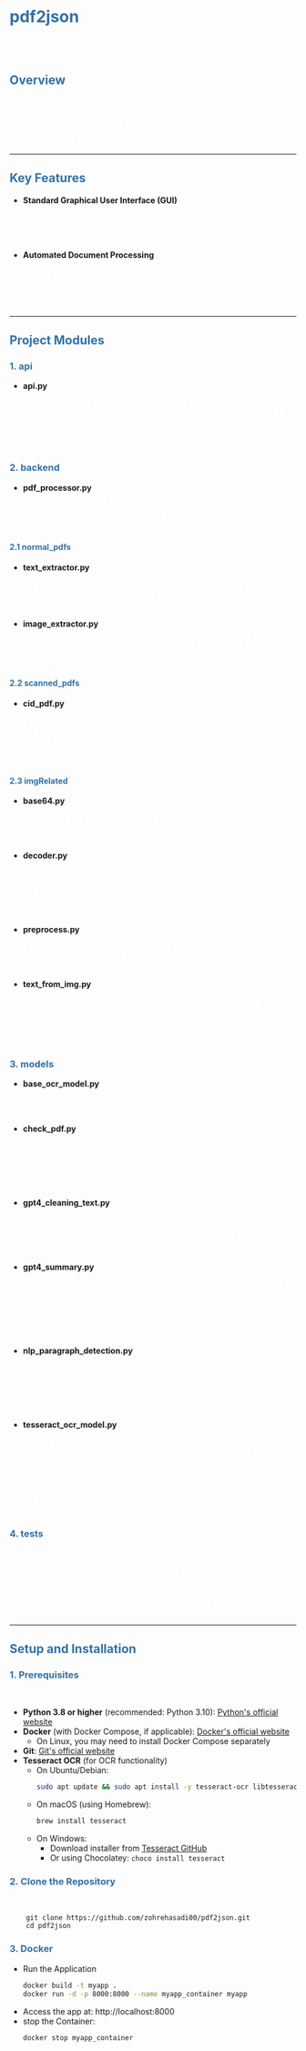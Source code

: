 # <span style="color:#3271a5">pdf2json</span>  
<span style="color:white">An Intelligent Docker-Based Pipeline for Document Processing with OCR and NLP for efficient data management</span>  

## <span style="color:#3271a5">Overview</span>  
<span style="color:white">pdf2json is an automated, intelligent pipeline designed to streamline data management. It leverages computer vision and natural language processing (NLP) to extract, process, and structure information from PDF documents. This tool facilitates efficient handling of text and images, offering an organized, JSON-based output to support several kind of workflows.

---

## <span style="color:#3271a5">Key Features</span>
- **Standard Graphical User Interface (GUI)**

  <span style="color:white">The GUI offers a simple yet efficient interface, allowing users to upload PDFs for processing. It also enables users to specify a destination path where the generated JSON file will be saved.


- **Automated Document Processing**  
  <span style="color:white">This feature extracts and processes text from both PDF documents and images, performing tasks such as text cleaning, summarization, and image extraction. The images are decoded into base64 format, and all extracted data is organized and converted into a standardized JSON format. The resulting JSON file is then saved to the user-specified path.

---

## <span style="color:#3271a5">Project Modules</span>  

### <span style="color:#3271a5">1. api</span>  
- **api.py**  
  <span style="color:white">It defines an asynchronous function, that processes uploaded PDF files. It validates the file format, extracts text and metadata using `process_pdf`, saves the results as a JSON file, and sends the PDF to an external API. Errors are handled with HTTP exceptions, and temporary files are cleaned up after processing. Designed for FastAPI, it integrates into a web service for PDF handling.

### <span style="color:#3271a5">2. backend</span>  
- **pdf_processor.py**  
  <span style="color:white">It processes a PDF file by extracting text and images, combining them into a structured format, and returning the results in a standardized JSON object. It handles both scanned and normal PDFs with appropriate processing methods.

#### <span style="color:#3271a5">2.1 normal_pdfs</span> 
- **text_extractor.py**  
  <span style="color:white">It extracts text from each page of a PDF, segments it into paragraphs, and summarizes each paragraph using parallel processing for efficiency. The results are returned as a structured list of summarized paragraphs for each page.


- **image_extractor.py**  
  <span style="color:white">It extracts images and associated text from a PDF document. It decodes images, converts them to base64 format, and extracts text from the images using OCR. The resulting data is returned as a list of dictionaries, each representing the images and extracted text for a specific page.

#### <span style="color:#3271a5">2.2 scanned_pdfs</span> 

- **cid_pdf.py**

  <span style="color:white">It processes a PDF by converting each page into an image, then extracts and summarizes the text from the images. The images are encoded in base64 format, and the extracted text is cleaned and summarized. The results are returned as a dictionary, with each entry representing a page's image data and corresponding text summary.

#### <span style="color:#3271a5">2.3 imgRelated</span> 
- **base64.py**

  <span style="color:white">It converts a PIL Image object into a Base64-encoded string. It handles the conversion of images in different color modes and returns the encoded string, or an empty string if the conversion fails.


- **decoder.py**

  <span style="color:white">It decodes various image formats from PDF files, handling multiple compression and encoding methods such as JPEG, PNG, TIFF, LZW, and ASCII-based encodings. It supports decoding through filters like /DCTDecode, /FlateDecode, and others, returning the decoded image as a PIL Image object or None if decoding fails.


- **preprocess.py**

  <span style="color:white">It preprocesses an image by converting it to grayscale, enhancing contrast, applying a black & white threshold, and reducing noise with a median filter. It returns the processed PIL.Image object.
  

- **text_from_img.py**

  <span style="color:white">This module performs OCR text extraction from an image using Tesseract with preprocessing (grayscale conversion, contrast enhancement, and noise reduction). It then cleans the output by removing line breaks and handling specific edge cases, returning the extracted text or an empty string if processing fails.

### <span style="color:#3271a5">3. models</span>  
- **base_ocr_model.py**

  <span style="color:white">The method takes a PIL Image as input and returns the extracted text as a string.


- **check_pdf.py**

  <span style="color:white">This function checks whether a PDF document is a scanned (image-based) document or a normal text-based PDF. It attempts to extract text and examines the presence of CID fonts, which are typically used in scanned PDFs. If text extraction is not possible or if CID fonts are detected, the function returns True; otherwise, it returns False.
 

- **gpt4_cleaning_text.py**

  <span style="color:white">It utilizes the GPT-4 model via OpenAI's API to clean and enhance the readability of input text. It removes unnecessary whitespace, corrects typos, and improves clarity while preserving the original meaning. In case of an error, the original text is returned.


- **gpt4_summary.py**

  <span style="color:white">It summarizes the input text using the GPT-4 model via OpenAI's API. It first detects the language of the text and generates an appropriate prompt in either English or German, then returns the summarized version. If the language is not supported, it defaults to English. The summary is generated with a maximum token limit of 150 for concise output.


- **nlp_paragraph_detection.py**

  <span style="color:white">This function segments input text into coherent paragraphs using the TextRank algorithm for summarization. It supports both English and German text, dynamically adjusting the number of key sentences per paragraph based on the total length of the text. The resulting paragraphs are returned as a list of strings.


- **tesseract_ocr_model.py**

  <span style="color:white">This is a ready-to-use OCR processor built as an extension of BaseOcrModel, offering standardized text extraction for both English and German content. Using Tesseract's advanced LSTM engine (OEM 3) with automatic layout detection (PSM 3), it delivers accurate results for documents, forms, and structured text layouts while providing clear error messages. The implementation requires minimal preprocessing and returns clean extracted text as plain strings, making it ideal for multilingual document processing pipelines.


### <span style="color:#3271a5">4. tests</span>  
<span style="color:white">The `tests` folder contains automated test cases and scripts designed to validate the functionality, reliability, and performance of the application. It includes unit tests, integration tests, and end-to-end tests for various components, such as the PDF processing logic, OCR functionality, and AI models. By running these tests, we can ensure the code behaves as expected, catch bugs early, and maintain high-quality standards throughout the development process.

---

## <span style="color:#3271a5">Setup and Installation</span>  

### <span style="color:#3271a5">1. Prerequisites</span>  
<span style="color:white">Ensure you have the following installed on your system:
- **Python 3.8 or higher** (recommended: Python 3.10): [Python's official website](https://www.python.org/)
- **Docker** (with Docker Compose, if applicable): [Docker's official website](https://www.docker.com/)
  - On Linux, you may need to install Docker Compose separately
- **Git**: [Git's official website](https://git-scm.com/)
- **Tesseract OCR** (for OCR functionality)
  - On Ubuntu/Debian:
    ```bash
    sudo apt update && sudo apt install -y tesseract-ocr libtesseract-dev
    ```
  - On macOS (using Homebrew):
    ```bash
    brew install tesseract
    ```
  - On Windows:
    - Download installer from [Tesseract GitHub](https://github.com/UB-Mannheim/tesseract/wiki)
    - Or using Chocolatey: `choco install tesseract`

### <span style="color:#3271a5">2. Clone the Repository</span>  
<span style="color:white">Clone the project repository to your local machine:

        git clone https://github.com/zohrehasadi00/pdf2json.git
        cd pdf2json

### <span style="color:#3271a5">3. Docker </span>
- Run the Application
  ```bash
  docker build -t myapp . 
  docker run -d -p 8000:8000 --name myapp_container myapp
  ```
- Access the app at: http://localhost:8000
- stop the Container:
  ```bash
  docker stop myapp_container
  ```
